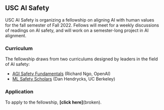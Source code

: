 ## USC AI Safety
USC AI Safety is organizing a fellowship on aligning AI with human values for the fall semester of Fall 2022. Fellows will meet for a weekly discussions of readings on AI safety, and will work on a semester-long project in AI alignment. 
  
### Curriculum
The fellowship draws from two curriculums designed by leaders in the field of AI safety:
* [AGI Safety Fundamentals](https://docs.google.com/document/d/1mTm_sT2YQx3mRXQD6J2xD2QJG1c3kHyvX8kQc_IQ0ns/edit?usp=sharing) (Richard Ngo, OpenAI)
* [ML Safety Scholars](https://course.mlsafety.org/) (Dan Hendrycks, UC Berkeley)

### Application
To apply to the fellowship, **[click here]**(broken).

